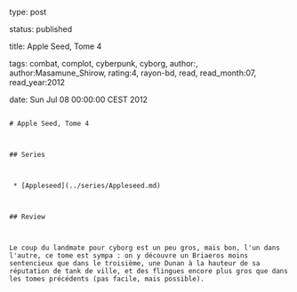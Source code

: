 type: post
status: published
title: Apple Seed, Tome 4
tags:  combat,  complot,  cyberpunk,  cyborg, author:, author:Masamune_Shirow, rating:4, rayon-bd, read, read_month:07, read_year:2012
date: Sun Jul 08 00:00:00 CEST 2012
~~~~~~
# Apple Seed, Tome 4

## Series

 * [Appleseed](../series/Appleseed.md)

## Review

Le coup du landmate pour cyborg est un peu gros, mais bon, l'un dans l'autre, ce tome est sympa : on y découvre un Briaeros moins sentencieux que dans le troisième, une Dunan à la hauteur de sa réputation de tank de ville, et des flingues encore plus gros que dans les tomes précédents (pas facile, mais possible).